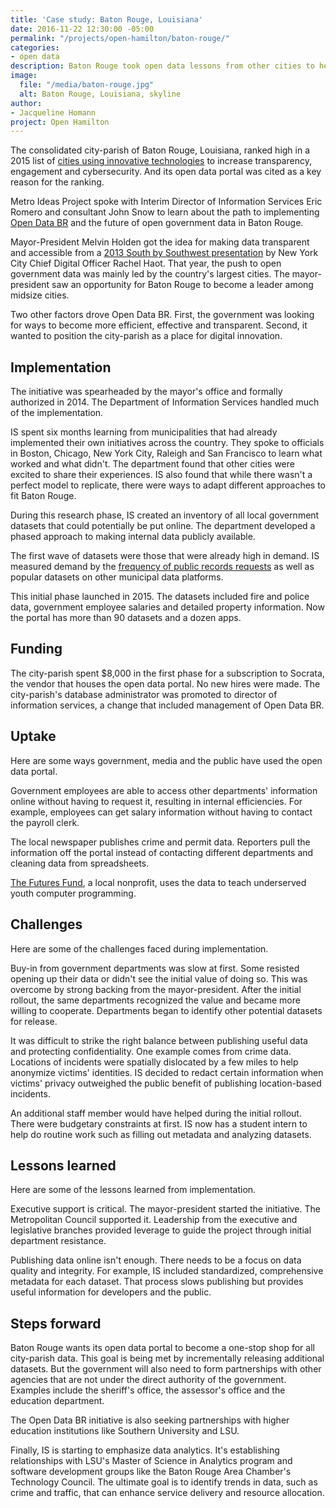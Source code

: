 ```yaml
---
title: 'Case study: Baton Rouge, Louisiana'
date: 2016-11-22 12:30:00 -05:00
permalink: "/projects/open-hamilton/baton-rouge/"
categories:
- open data
description: Baton Rouge took open data lessons from other cities to heart.
image:
  file: "/media/baton-rouge.jpg"
  alt: Baton Rouge, Louisiana, skyline
author:
- Jacqueline Homann
project: Open Hamilton
---
```


The consolidated city-parish of Baton Rouge, Louisiana, ranked high in a 2015 list of [cities using innovative technologies](http://www.govtech.com/dc/digital-cities/Digital-Cities-Survey-2015-Winners-Announced.html) to increase transparency, engagement and cybersecurity. And its open data portal was cited as a key reason for the ranking. 

Metro Ideas Project spoke with Interim Director of Information Services Eric Romero and consultant John Snow to learn about the path to implementing [Open Data BR](https://data.brla.gov) and the future of open government data in Baton Rouge. 

Mayor-President Melvin Holden got the idea for making data transparent and accessible from a [2013 South by Southwest presentation](https://techcrunch.com/video/rachel-haot-at-sxsw/517695770/) by New York City Chief Digital Officer Rachel Haot. That year, the push to open government data was mainly led by the country's largest cities. The mayor-president saw an opportunity for Baton Rouge to become a leader among midsize cities. 

Two other factors drove Open Data BR. First, the government was looking for ways to become more efficient, effective and transparent. Second, it wanted to position the city-parish as a place for digital innovation.

## Implementation

The initiative was spearheaded by the mayor's office and formally authorized in 2014. The Department of Information Services handled much of the implementation.

IS spent six months learning from municipalities that had already implemented their own initiatives across the country. They spoke to officials in Boston, Chicago, New York City, Raleigh and San Francisco to learn what worked and what didn't. The department found that other cities were excited to share their experiences. IS also found that while there wasn't a perfect model to replicate, there were ways to adapt different approaches to fit Baton Rouge. 

During this research phase, IS created an inventory of all local government datasets that could potentially be put online. The department developed a phased approach to making internal data publicly available.

The first wave of datasets were those that were already high in demand. IS measured demand by the [frequency of public records requests](http://www.govtech.com/dc/articles/Baton-Rouge-Mayor-Talks-Open-Data-Portal-Launch.html) as well as popular datasets on other municipal data platforms.

This initial phase launched in 2015. The datasets included fire and police data, government employee salaries and detailed property information. Now the portal has more than 90 datasets and a dozen apps. 

## Funding

The city-parish spent $8,000 in the first phase for a subscription to Socrata, the vendor that houses the open data portal. No new hires were made. The city-parish's database administrator was promoted to director of information services, a change that included management of Open Data BR. 

## Uptake

Here are some ways government, media and the public have used the open data portal.

Government employees are able to access other departments' information online without having to request it, resulting in internal efficiencies. For example, employees can get salary information without having to contact the payroll clerk.

The local newspaper publishes crime and permit data. Reporters pull the information off the portal instead of contacting different departments and cleaning data from spreadsheets. 

[The Futures Fund](http://www.thefuturesfund.org), a local nonprofit, uses the data to teach underserved youth computer programming. 

## Challenges

Here are some of the challenges faced during implementation.

Buy-in from government departments was slow at first. Some resisted opening up their data or didn't see the initial value of doing so. This was overcome by strong backing from the mayor-president. After the initial rollout, the same departments recognized the value and became more willing to cooperate. Departments began to identify other potential datasets for release. 

It was difficult to strike the right balance between publishing useful data and protecting confidentiality. One example comes from crime data. Locations of incidents were spatially dislocated by a few miles to help anonymize victims' identities. IS decided to redact certain information when victims' privacy outweighed the public benefit of publishing location-based incidents.

An additional staff member would have helped during the initial rollout. There were budgetary constraints at first. IS now has a student intern to help do routine work such as filling out metadata and analyzing datasets. 

## Lessons learned

Here are some of the lessons learned from implementation.

Executive support is critical. The mayor-president started the initiative. The Metropolitan Council supported it. Leadership from the executive and legislative branches provided leverage to guide the project through initial department resistance.

Publishing data online isn't enough. There needs to be a focus on data quality and integrity. For example, IS included standardized, comprehensive metadata for each dataset. That process slows publishing but provides useful information for developers and the public. 

## Steps forward

Baton Rouge wants its open data portal to become a one-stop shop for all city-parish data. This goal is being met by incrementally releasing additional datasets. But the government will also need to form partnerships with other agencies that are not under the direct authority of the government. Examples include the sheriff's office, the assessor's office and the education department.

The Open Data BR initiative is also seeking partnerships with higher education institutions like Southern University and LSU.

Finally, IS is starting to emphasize data analytics. It's establishing relationships with LSU's Master of Science in Analytics program and software development groups like the Baton Rouge Area Chamber's Technology Council. The ultimate goal is to identify trends in data, such as crime and traffic, that can enhance service delivery and resource allocation.
